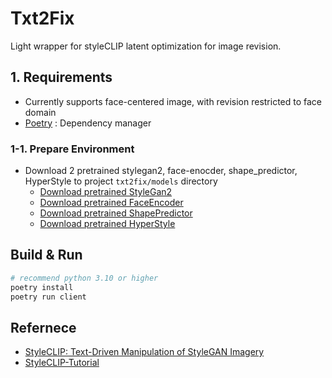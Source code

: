 # Txt2Fix

Light wrapper for styleCLIP latent optimization for image revision.

## 1. Requirements 
- Currently supports face-centered image, with revision restricted to face domain
- [Poetry](https://python-poetry.org/) : Dependency manager



### 1-1. Prepare Environment

- Download 2 pretrained stylegan2, face-enocder, shape_predictor, HyperStyle to project `txt2fix/models` directory
  - [Download pretrained StyleGan2](https://drive.google.com/file/d/1UC_22inUDEZiAfZ-UaQO_AZ4Ah40mAr8/view?usp=sharing) 
  - [Download pretrained FaceEncoder](https://drive.google.com/file/d/1BlHw_7pFxwCL51o6GKLyAwyIoqb9p0U2/view?usp=sharing)
  - [Download pretrained ShapePredictor](https://drive.google.com/file/d/1XRKtDDSQqug-OmYPbXWRjBCMfI2JmkQP/view?usp=sharing)
  - [Download pretrained HyperStyle](https://drive.google.com/file/d/1_5g-wkZQ3QmMD3uo0nJzlwTzX9mSkN67/view?usp=drive_link)

## Build & Run
```bash
# recommend python 3.10 or higher
poetry install
poetry run client
```

## Refernece

- [StyleCLIP: Text-Driven Manipulation of StyleGAN Imagery](https://github.com/orpatashnik/StyleCLIP)
- [StyleCLIP-Tutorial](https://github.com/ndb796/StyleCLIP-Tutorial)